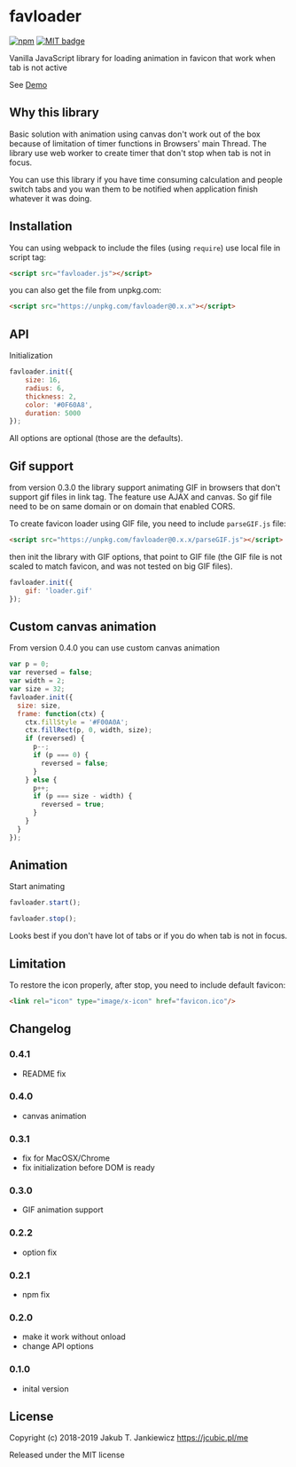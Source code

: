 # favloader

[![npm](https://img.shields.io/badge/npm-0.4.1-blue.svg)](https://www.npmjs.com/package/favloader)
[![MIT badge](https://img.shields.io/badge/license-MIT-blue.svg)](https://github.com/jcubic/favloader/blob/master/LICENSE)

Vanilla JavaScript library for loading animation in favicon that work when tab is not active

See [Demo](https://jcubic.github.io/jcubic/favloader/)

## Why this library

Basic solution with animation using canvas don't work out of the box because of limitation
of timer functions in Browsers' main Thread. The library use web worker to create timer
that don't stop when tab is not in focus.

You can use this library if you have time consuming calculation and people switch tabs and
you wan them to be notified when application finish whatever it was doing.

## Installation

You can using webpack to include the files (using `require`) use local file in script tag:

```html
<script src="favloader.js"></script>
```

you can also get the file from unpkg.com:

```html
<script src="https://unpkg.com/favloader@0.x.x"></script>
```

## API

Initialization

```javascript
favloader.init({
    size: 16,
    radius: 6,
    thickness: 2,
    color: '#0F60A8',
    duration: 5000
});
```

All options are optional (those are the defaults).

## Gif support

from version 0.3.0 the library support animating GIF in browsers that don't support gif files in link tag.
The feature use AJAX and canvas. So gif file need to be on same domain or on domain that enabled CORS.

To create favicon loader using GIF file, you need to include `parseGIF.js` file:

```html
<script src="https://unpkg.com/favloader@0.x.x/parseGIF.js"></script>
```

then init the library with GIF options, that point to GIF file (the GIF file is not scaled to match favicon,
and was not tested on big GIF files).

```javascript
favloader.init({
    gif: 'loader.gif'
});
```

## Custom canvas animation

From version 0.4.0 you can use custom canvas animation

```javascript
var p = 0;
var reversed = false;
var width = 2;
var size = 32;
favloader.init({
  size: size,
  frame: function(ctx) {
    ctx.fillStyle = '#F00A0A';
    ctx.fillRect(p, 0, width, size);
    if (reversed) {
      p--;
      if (p === 0) {
        reversed = false;
      }
    } else {
      p++;
      if (p === size - width) {
        reversed = true;
      }
    }
  }
});
```

## Animation


Start animating

```javascript
favloader.start();
```

```javascript
favloader.stop();
```

Looks best if you don't have lot of tabs or if you do when tab is not in focus.

## Limitation

To restore the icon properly, after stop, you need to include default favicon:

```html
<link rel="icon" type="image/x-icon" href="favicon.ico"/>
```

## Changelog

### 0.4.1
* README fix

### 0.4.0
* canvas animation

### 0.3.1
* fix for MacOSX/Chrome
* fix initialization before DOM is ready

### 0.3.0
* GIF animation support

### 0.2.2
* option fix

### 0.2.1
* npm fix

### 0.2.0
* make it work without onload
* change API options

### 0.1.0
* inital version


## License

Copyright (c) 2018-2019 Jakub T. Jankiewicz <https://jcubic.pl/me>

Released under the MIT license
